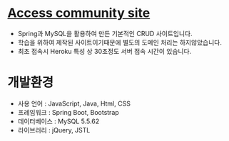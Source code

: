 # [Access community site](https://commoonity.herokuapp.com/)
  - Spring과 MySQL을 활용하여 만든 기본적인 CRUD 사이트입니다.
  - 학습을 위하여 제작된 사이트이기때문에 별도의 도메인 처리는 하지않았습니다.
  - 최초 접속시 Heroku 특성 상 30초정도 서버 접속 시간이 있습니다.

# 개발환경
* 사용 언어 : JavaScript, Java, Html, CSS
* 프레임워크 : Spring Boot, Bootstrap
* 데이터베이스 : MySQL 5.5.62
* 라이브러리 : jQuery, JSTL
